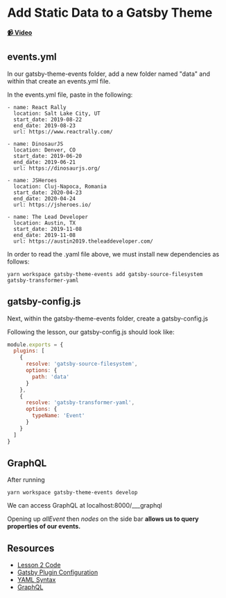 # Add Static Data to a Gatsby Theme

**[📹 Video](https://egghead.io/lessons/gatsby-add-static-data-to-a-gatsby-theme)**

## events.yml

In our gatsby-theme-events folder, add a new folder named "data" and within that create an events.yml file.

In the events.yml file, paste in the following:
```
- name: React Rally
  location: Salt Lake City, UT
  start_date: 2019-08-22
  end_date: 2019-08-23
  url: https://www.reactrally.com/

- name: DinosaurJS
  location: Denver, CO
  start_date: 2019-06-20
  end_date: 2019-06-21
  url: https://dinosaurjs.org/

- name: JSHeroes
  location: Cluj-Napoca, Romania
  start_date: 2020-04-23
  end_date: 2020-04-24
  url: https://jsheroes.io/

- name: The Lead Developer
  location: Austin, TX
  start_date: 2019-11-08
  end_date: 2019-11-08
  url: https://austin2019.theleaddeveloper.com/
```

In order to read the .yaml file above, we must install new dependencies as follows:
```
yarn workspace gatsby-theme-events add gatsby-source-filesystem gatsby-transformer-yaml
```
## gatsby-config.js
Next, within the gatsby-theme-events folder, create a gatsby-config.js

Following the lesson, our gatsby-config.js should look like:
```javascript
module.exports = {
  plugins: [
    {
      resolve: 'gatsby-source-filesystem',
      options: {
        path: 'data'
      }
    },
    {
      resolve: 'gatsby-transformer-yaml',
      options: {
        typeName: 'Event'
      }
    }
  ]
}
```
## GraphQL
After running
```
yarn workspace gatsby-theme-events develop
```
We can access GraphQL at localhost:8000/\_\_\_graphql

Opening up *allEvent* then *nodes* on the side bar **allows us to query properties of our events.**

## Resources
- [Lesson 2 Code](https://github.com/ParkerGits/authoring-gatsby-themes/tree/02-gatsby-add-static-data-to-a-gatsby-theme)
- [Gatsby Plugin Configuration](https://www.gatsbyjs.org/docs/gatsby-config/#plugins)
- [YAML Syntax](https://docs.ansible.com/ansible/latest/reference_appendices/YAMLSyntax.html)
- [GraphQL](https://graphql.org/)
